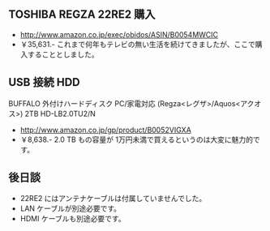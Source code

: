 ## TOSHIBA REGZA 22RE2 購入

* http://www.amazon.co.jp/exec/obidos/ASIN/B0054MWCIC
* ￥35,631.-
これまで何年もテレビの無い生活を続けてきましたが、ここで購入することとしました。


## USB 接続 HDD

BUFFALO 外付けハードディスク PC/家電対応 (Regza<レグザ>/Aquos<アクオス>) 2TB HD-LB2.0TU2/N
* http://www.amazon.co.jp/gp/product/B0052VIGXA
* ￥8,638.-
2.0 TB もの容量が 1万円未満で買えるというのは大変に魅力的です。


## 後日談

* 22RE2 にはアンテナケーブルは付属していませんでした。
* LAN ケーブルが別途必要です。
* HDMI ケーブルも別途必要です。
